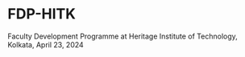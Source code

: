 # FDP-HITK
Faculty Development Programme at Heritage Institute of Technology, Kolkata, April 23, 2024

